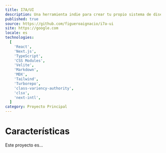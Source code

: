 ```yaml
---
title: I7A/UI
description: Una herramienta indie para crear tu propio sistema de diseño, usando CSS Modules o Tailwind.
published: true
source: https://github.com/figueroaignacio/i7a-ui
site: https://google.com
locale: es
technologies:
  [
    'React',
    'Next.js',
    'TypeScript',
    'CSS Modules',
    'Velite',
    'Markdown',
    'MDX',
    'Tailwind',
    'Turborepo',
    'class-variency-authority',
    'clsx',
    'next-intl',
  ]
category: Proyecto Principal
---
```


# Características

Este proyecto es...
